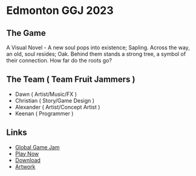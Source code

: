 # Edmonton GGJ 2023

## The Game
A Visual Novel - A new soul pops into existence; Sapling. Across the way, an old, soul resides; Oak. Behind them stands a strong tree, a symbol of their connection. How far do the roots go?

## The Team ( Team Fruit Jammers )
- Dawn ( Artist/Music/FX )
- Christian ( Story/Game Design )
- Alexander ( Artist/Concept Artist )
- Keenan ( Programmer )

## Links
- [Global Game Jam](https://globalgamejam.org/2023/games/only-roots-remain-3)
- [Play Now](https://silverdesign.itch.io/only-the-roots-remain)
- [Download](https://drive.google.com/drive/folders/1t5XCkC5ltq8z2ArVCIm9VwEOfJ5ngcBO?usp=share_link)
- [Artwork](https://www.artstation.com/artaddictedalex)